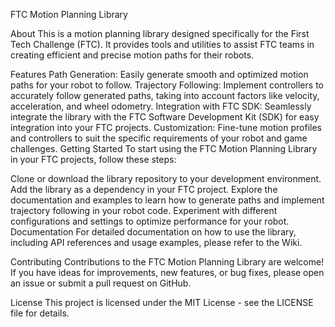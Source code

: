 FTC Motion Planning Library

About
This is a motion planning library designed specifically for the First Tech Challenge (FTC). It provides tools and utilities to assist FTC teams in creating efficient and precise motion paths for their robots.

Features
Path Generation: Easily generate smooth and optimized motion paths for your robot to follow.
Trajectory Following: Implement controllers to accurately follow generated paths, taking into account factors like velocity, acceleration, and wheel odometry.
Integration with FTC SDK: Seamlessly integrate the library with the FTC Software Development Kit (SDK) for easy integration into your FTC projects.
Customization: Fine-tune motion profiles and controllers to suit the specific requirements of your robot and game challenges.
Getting Started
To start using the FTC Motion Planning Library in your FTC projects, follow these steps:

Clone or download the library repository to your development environment.
Add the library as a dependency in your FTC project.
Explore the documentation and examples to learn how to generate paths and implement trajectory following in your robot code.
Experiment with different configurations and settings to optimize performance for your robot.
Documentation
For detailed documentation on how to use the library, including API references and usage examples, please refer to the Wiki.

Contributing
Contributions to the FTC Motion Planning Library are welcome! If you have ideas for improvements, new features, or bug fixes, please open an issue or submit a pull request on GitHub.

License
This project is licensed under the MIT License - see the LICENSE file for details.

